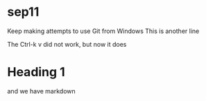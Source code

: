# sep11
Keep making attempts to use Git from Windows
This is another line

The Ctrl-k v did not work, but now it does

# Heading 1

and we have markdown
